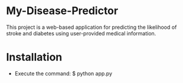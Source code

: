 # My-Disease-Predictor
This project is a web-based application for predicting the likelihood of stroke and diabetes using user-provided medical information.

















# Installation
* Execute the command: $ python app.py
